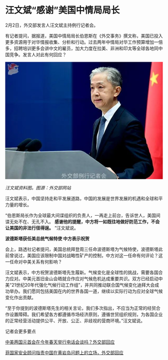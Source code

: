 # 汪文斌“感谢”美国中情局局长

2月2日，外交部发言人汪文斌主持例行记者会。

有记者提问，据报道，美国中情局局长伯恩斯在《外交事务》撰文称，美国已投入更多资源用于对华情报收集、分析和行动。过去两年中情局对华工作预算增加一倍多，招聘培训更多会讲中文的雇员，加大力度在拉美、非洲和印太等全球各地同中国竞争。发言人对此有何回应？‍

![a85b841a00f055b0c99f44dc883a0f45.jpg](https://raw.githubusercontent.com/qqhsx/qqnews_image/main/2024/02/02/汪文斌“感谢”美国中情局局长/a85b841a00f055b0c99f44dc883a0f45.jpg)

 _汪文斌资料图。图源：外交部网站_

汪文斌表示，中国坚持走和平发展道路，中国的发展是世界发展的机遇和全球和平力量的增长。

“伯恩斯局长作为全球最大间谍组织的负责人，一再走上前台，告诉世人，美国间谍无处不在、无孔不入。
**感谢他的提醒，中方将一如既往地做好防范工作，不会让美国的非法行径得逞。** ”汪文斌说。

**波德斯塔获任美总统气候特使‍ 中方表示祝贺**

会上，路透社记者提问，美国总统拜登周三任命波德斯塔为气候特使，波德斯塔此前曾说过，美国应该限制中国对战略性矿产的控制，中方对这一任命有何评论？这一任命对中美关系有何影响？

汪文斌表示，中方祝贺波德斯塔先生履新。气候变化是全球性的挑战，需要各国合力应对。中美元首旧金山会晤就合作应对气候危机达成重要共识。双方已经启动中美“21世纪20年代强化气候行动工作组”，并共同推动联合国气候变化迪拜大会成功举办。我们愿同包括美国在内的世界各国一道，继续以实际行动为应对全球气候变化作出贡献。

“至于你提到的波德斯塔先生的相关言论，我们多次指出，不应当为正常的经贸合作设置障碍。我们希望各方都遵循市场经济原则，遵循世贸组织规则，为各国企业的正常经营活动提供公平、开放、公正、非歧视的营商环境。”汪文斌说。

记者会更多要点

[中美两国元首会在今年春天举行电话会谈吗？外交部回应](https://news.qq.com/rain/a/20240202A05JI100)

[菲国家安全顾问指责中国在黄岩岛问题上的立场，外交部回应](https://news.qq.com/rain/a/20240202A05JTH00)

